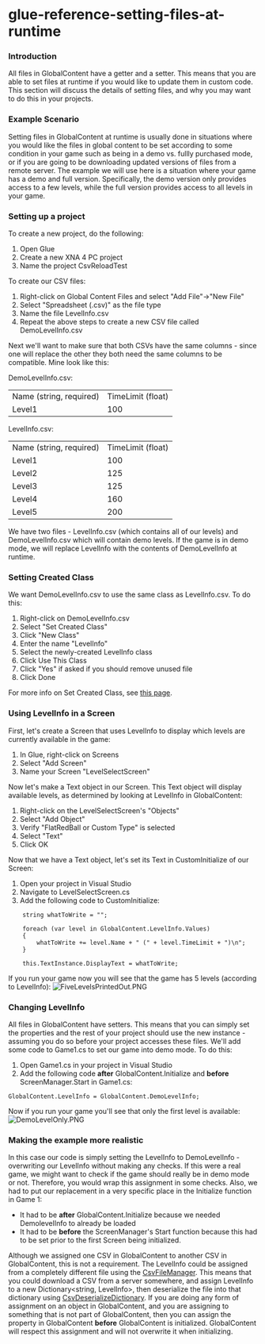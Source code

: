 # glue-reference-setting-files-at-runtime

### Introduction

All files in GlobalContent have a getter and a setter. This means that you are able to set files at runtime if you would like to update them in custom code. This section will discuss the details of setting files, and why you may want to do this in your projects.

### Example Scenario

Setting files in GlobalContent at runtime is usually done in situations where you would like the files in global content to be set according to some condition in your game such as being in a demo vs. fullly purchased mode, or if you are going to be downloading updated versions of files from a remote server. The example we will use here is a situation where your game has a demo and full version. Specifically, the demo version only provides access to a few levels, while the full version provides access to all levels in your game.

### Setting up a project

To create a new project, do the following:

1. Open Glue
2. Create a new XNA 4 PC project
3. Name the project CsvReloadTest

To create our CSV files:

1. Right-click on Global Content Files and select "Add File"->"New File"
2. Select "Spreadsheet (.csv)" as the file type
3. Name the file LevelInfo.csv
4. Repeat the above steps to create a new CSV file called DemoLevelInfo.csv

Next we'll want to make sure that both CSVs have the same columns - since one will replace the other they both need the same columns to be compatible. Mine look like this:

DemoLevelInfo.csv:

|                         |                   |
| ----------------------- | ----------------- |
| Name (string, required) | TimeLimit (float) |
| Level1                  | 100               |

LevelInfo.csv:

|                         |                   |
| ----------------------- | ----------------- |
| Name (string, required) | TimeLimit (float) |
| Level1                  | 100               |
| Level2                  | 125               |
| Level3                  | 125               |
| Level4                  | 160               |
| Level5                  | 200               |

We have two files - LevelInfo.csv (which contains all of our levels) and DemoLevelInfo.csv which will contain demo levels. If the game is in demo mode, we will replace LevelInfo with the contents of DemoLevelInfo at runtime.

### Setting Created Class

We want DemoLevelInfo.csv to use the same class as LevelInfo.csv. To do this:

1. Right-click on DemoLevelInfo.csv
2. Select "Set Created Class"
3. Click "New Class"
4. Enter the name "LevelInfo"
5. Select the newly-created LevelInfo class
6. Click Use This Class
7. Click "Yes" if asked if you should remove unused file
8. Click Done

For more info on Set Created Class, see [this page](../../../../frb/docs/index.php).

### Using LevelInfo in a Screen

First, let's create a Screen that uses LevelInfo to display which levels are currently available in the game:

1. In Glue, right-click on Screens
2. Select "Add Screen"
3. Name your Screen "LevelSelectScreen"

Now let's make a Text object in our Screen. This Text object will display available levels, as determined by looking at LevelInfo in GlobalContent:

1. Right-click on the LevelSelectScreen's "Objects"
2. Select "Add Object"
3. Verify "FlatRedBall or Custom Type" is selected
4. Select "Text"
5. Click OK

Now that we have a Text object, let's set its Text in CustomInitialize of our Screen:

1. Open your project in Visual Studio
2. Navigate to LevelSelectScreen.cs
3. Add the following code to CustomInitialize:

&#x20;

```
    string whatToWrite = "";

    foreach (var level in GlobalContent.LevelInfo.Values)
    {
        whatToWrite += level.Name + " (" + level.TimeLimit + ")\n";
    }

    this.TextInstance.DisplayText = whatToWrite;
```

If you run your game now you will see that the game has 5 levels (according to LevelInfo): ![FiveLevelsPrintedOut.PNG](../../../../media/migrated_media-FiveLevelsPrintedOut.PNG)

### Changing LevelInfo

All files in GlobalContent have setters. This means that you can simply set the properties and the rest of your project should use the new instance - assuming you do so before your project accesses these files. We'll add some code to Game1.cs to set our game into demo mode. To do this:

1. Open Game1.cs in your project in Visual Studio
2. Add the following code **after** GlobalContent.Initialize and **before** ScreenManager.Start in Game1.cs:

&#x20;

```
GlobalContent.LevelInfo = GlobalContent.DemoLevelInfo;
```

Now if you run your game you'll see that only the first level is available: ![DemoLevelOnly.PNG](../../../../media/migrated_media-DemoLevelOnly.PNG)

### Making the example more realistic

In this case our code is simply setting the LevelInfo to DemoLevelInfo - overwriting our LevelInfo without making any checks. If this were a real game, we might want to check if the game should really be in demo mode or not. Therefore, you would wrap this assignment in some checks. Also, we had to put our replacement in a very specific place in the Initialize function in Game 1:

* It had to be **after** GlobalContent.Initialize because we needed DemolevelInfo to already be loaded
* It had to be **before** the ScreenManager's Start function because this had to be set prior to the first Screen being initialized.

Although we assigned one CSV in GlobalContent to another CSV in GlobalContent, this is not a requirement. The LevelInfo could be assigned from a completely different file using the [CsvFileManager](../../../../frb/docs/index.php). This means that you could download a CSV from a server somewhere, and assign LevelInfo to a new Dictionary\<string, LevelInfo>, then deserialize the file into that dictionary using [CsvDeserializeDictionary](../../../../frb/docs/index.php). If you are doing any form of assignment on an object in GlobalContent, and you are assigning to something that is not part of GlobalContent, then you can assign the property in GlobalContent **before** GlobalContent is initialized. GlobalContent will respect this assignment and will not overwrite it when initializing.
